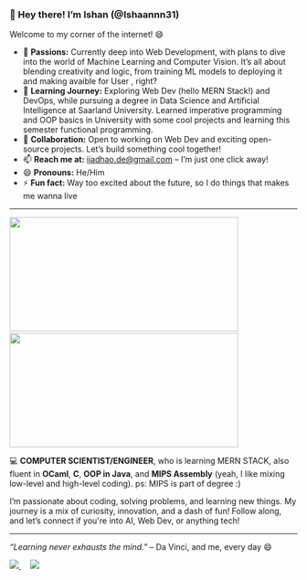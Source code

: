 ### 👋 Hey there! I’m Ishan (@Ishaannn31)


Welcome to my corner of the internet! 😄

- 👀 **Passions:** Currently deep into Web Development, with plans to dive into the world of Machine Learning and Computer Vision. It’s all about blending creativity and logic, from training ML models to deploying it and making avaible for User , right? 
- 🌱 **Learning Journey:** Exploring Web Dev (hello MERN Stack!) and DevOps, while pursuing a degree in Data Science and Artificial Intelligence at Saarland University. Learned imperative programming and OOP basics in University with some cool projects and learning this semester functional programming.
- 💬 **Collaboration:** Open to working on Web Dev and exciting open-source projects. Let’s build something cool together!
- 📫 **Reach me at:** ijadhao.de@gmail.com – I’m just one click away!
- 😄 **Pronouns:** He/Him
- ⚡ **Fun fact:** Way too excited about the future, so I do things that makes me wanna live

---
<p float="left">
    <img src="https://github-readme-stats.vercel.app/api?username=Ishaannn31&show_icons=true&theme=radical" width="400" height="200" />
    &nbsp; &nbsp; <!-- Space between the images -->
    <img src="https://github-readme-stats.vercel.app/api/top-langs/?username=Ishaannn31&layout=compact&theme=radical" width="400" height="200" />
</p>



💻 **COMPUTER SCIENTIST/ENGINEER**, who is learning MERN STACK, also fluent in **OCaml**, **C**, **OOP in Java**, and **MIPS Assembly** (yeah, I like mixing low-level and high-level coding). ps: MIPS is part of degree :)

I’m passionate about coding, solving problems, and learning new things. My journey is a mix of curiosity, innovation, and a dash of fun! Follow along, and let’s connect if you're into AI, Web Dev, or anything tech!

---

_“Learning never exhausts the mind.”_ – Da Vinci, and me, every day 😄

<p float="left">
    <a href="https://www.linkedin.com/in/ishan-jadhao">
        <img src="https://img.shields.io/badge/-Ishan%20Jadhao-blue?style=flat&logo=LinkedIn&logoColor=white" />
    </a>
    &nbsp; &nbsp; <!-- Space between the images -->
    <a href="https://twitter.com/ishaannn31">
        <img src="https://img.shields.io/badge/-@ishaannn31-1DA1F2?style=flat&logo=X&logoColor=black" />
    </a>
</p>
